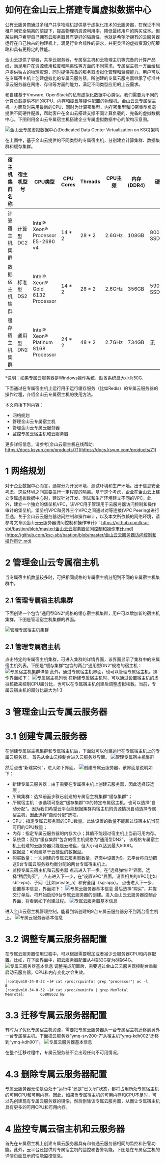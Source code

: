 
# 如何在金山云上搭建专属虚拟数据中心

公有云服务商通过多租户共享物理机提供基于虚拟化技术的云服务器，在保证不同租户间安全隔离的前提下，提高物理机资源利用率，降低最终用户的购买成本。但某些用户希望自己拥有云服务器具有更好的隔离性，也就是希望所拥有的云服务器运行在自己独占的物理机上，满足行业合规性的要求，并更灵活的虚拟资源分配策略和具有更稳定的性能。

金山云提供了容器，共享云服务器，专属宿主机和云物理主机等完备的计算产品线，满足用户在资源使用粒度和隔离性等方面的不同需求。专属宿主机一方面给租户提供独占的物理资源，同时提供完备的服务器虚拟化管理和监控能力。用户可以在专属宿主机上创建虚拟化的专属云服务器。所创建的专属云服务器继承了标准共享云服务器在网络、存储等方面的能力，满足不同类型应用的上云需求。

和自建基于Vmware, OpenStack的私有虚拟化数据中心类似，我们需要为不同的计算负载提供不同的CPU、内存和硬盘等硬件配置的物理机。金山云云专属宿主机一方面及时采用最新的CPU，同时为计算密集型、内存密集型和IO密集型负载提供不同硬件配置，帮助客户在金山云搭建支撑不同计算负载的、完备的虚拟数据中心。下图利用金山云专属宿主机搭建企业专属虚拟数据中心的架构示意图。

![金山云专属虚拟数据中心(Dedicated Data Center Virtualization on KSC)架构](https://raw.githubusercontent.com/ksc-sbt/vdc-on-ksc/master/vdc-on-ksc-architecture.png)

在上图中，基于金山云提供的不同类型的专属宿主机，分别建立计算集群、数据集群和缓存集群。

|宿主机集群名称|宿主机型号|CPU类型|CPU Cores|Threads|CPU主频|内存(DDR4)|硬盘|专属云服务器系统盘|专属云服务器数据盘|使用场景|
|----|----|----|----|----|----|----|----|----|----|----|
|计算宿主机集群|计算型DC2|Intel® Xeon® Processor E5-2690 v4|14 * 2|28 * 2|2.6GHz|108GB|800G SSD|本地盘: 20G*|本地盘: <800G SSD; 云硬盘: 16000G * 3 SSD/云主机|计算密集型负载，比如Web服务|
|数据宿主机集群|标准型DS2|Intel® Xeon® Gold 6132 Processor|14 * 2|28 * 2|2.6GHz|356GB|5900GB SSD|本地盘: 20G*|本地盘: <5900GB SSD; 云硬盘: 16000G * 3 SSD/云主机|IO密集型负载，比如数据库|
|缓存宿主机集群|通用型DN2|Intel® Xeon® Platinum 8168 Processor|24 * 2|48 * 2|2.7GHz|734GB|无|云硬盘: 20-500G|云硬盘: 16000G * 3 SSD/云主机|内存密集型资源，比如Redis缓存|

*说明：如果专属云服务器是Windows操作系统，缺省系统盘大小为50G.

下面通过在专属宿主机上运行用于运行缓存服务（比如Redis）的专属云服务器的操作过程，介绍金山云专属宿主机的使用方法。

本文包括下列内容：
* 网络规划
* 管理金山云专属宿主机
* 管理金山云专属云服务器
* 监控专属云宿主机和云服务器

更多详细信息，请参考[金山云宿主机在线帮助: https://docs.ksyun.com/products/71](https://docs.ksyun.com/products/71)

# 1 网络规划

对于企业数据中心而言，通常分为开发环境、测试环境和生产环境。出于信息安全考虑，这些环境之间需要进行一定程度的隔离。基于这个考虑，企业在金山云上建立专属虚拟数据中心时，建议针对开发、测试和生产环境建立不同的VPC。此外，建立一个独立的堡垒机VPC，该VPC用于管理用于云服务器访问控制和操作审计的堡垒机。堡垒机VPC和另外三个VPC之间通过对等连接(VPC Peering)进行互通。关于金山云云服务器访问控制和操作审计，以及本文所依赖的网络环境，请参考文章[《金山云云服务器访问控制和操作审计》：https://github.com/ksc-sbt/bastion/blob/master/金山云云服务器访问控制和操作审计.md](https://github.com/ksc-sbt/bastion/blob/master/金山云云服务器访问控制和操作审计.md)

# 2 管理金山云专属宿主机
当专属宿主机数量较多时，可把相同规格的专属宿主机分配到不同的专属宿主机集群中。

## 2.1 管理专属宿主机集群
下面创建一个包含“通用型DN2”规格的缓存宿主机集群，用户可以增加新的宿主机集群。下图是管理宿主机集群的界面。

![管理专属宿主机集群](https://raw.githubusercontent.com/ksc-sbt/vdc-on-ksc/master/kdh-clusters.png)

## 2.1 管理专属宿主机
点击特定的专属宿主机集群，可进入集群的详情界面，该界面显示了集群中的专属宿主机列表。下图是“缓存集群“包含的两台“通用型DN2”规格的宿主机：
![专属宿主机集群详情](https://raw.githubusercontent.com/ksc-sbt/vdc-on-ksc/master/kdh-cluster-detail.png)
此外，通过专属宿主机界面，也可以管理专属宿主机。操作界面如下：
![专属宿主机列表](https://raw.githubusercontent.com/ksc-sbt/vdc-on-ksc/master/kdh-list.png)
在新建专属宿主机时，可以通过设置宿主机的虚拟核数来控制CPU超分比，也可以在专属宿主机创建后调整虚拟核数。当前，专属云宿主机的超分比最大为1:3

# 3 管理金山云专属云服务器

# 3.1 创建专属云服务器
在创建专属宿主机集群和专属宿主机后，下面就可以创建运行在专属宿主机上的专属云服务器。
首先从金山云控制台进入云服务器界面。
![管理专属宿主机集群](https://raw.githubusercontent.com/ksc-sbt/vdc-on-ksc/master/kec-list.png)

然后点击“新建实例“，进入如下界面。
![创建专属云服务器](https://raw.githubusercontent.com/ksc-sbt/vdc-on-ksc/master/kec-dedicated.png)，该界面是说明如下：
* 新建专属云服务器：由于需要在专属宿主机上创建云服务器，因此选择该选项；
* 所属集群：选择前面步骤已创建的专属宿主机集群“缓存集群”；
* 所属宿主机：该选项可指定“缓存集群”中的特定专属宿主机，也可以选择“自动分配“。因为我们希望云平台能根据集群内宿主机的资源情况自动选择专属宿主机，因此选择”自动分配“选项。
* CPU：指定专属云服务器的CPU数量。此处设置的数量不能超过该宿主机当前可用的CPU数量；
* 内存：指定专属云服务器的内存大小；其值不能超过宿主机上当前可用内存。
* 系统盘：因为“缓存集群”包含的宿主机规格为“通用型DN2”， 该规格专属宿主机上创建的云服务器只能是云硬盘，但大小可以达到最大500G。
* 数据盘：可创建基于云硬盘的数据盘。
* 购买数量：一次创建的专属云服务器数量，界面中设置为9。云平台将自动把这9台专属云服务器均衡分配的两台专属宿主机上。
* 监控专属云宿主机和云服务器
点击进入下一步。在”选择弹性IP“界面，选择“稍后购买”。
点击进入下一步，在“设置VPC"界面，设置相关的VPC(比如sbt-vpc)、子网（比如private_a）和安全组（sg-app）。
点击进入下一步，设置基本信息，界面如下：
![专属云服务器基本信息](https://raw.githubusercontent.com/ksc-sbt/vdc-on-ksc/master/kec-setting.png)
最后选择“购买”，并提交订单后，将开始启动9台专属云服务器的创建。进入金山云云服务器控制台界面，将看到如下创建过程。
![专属云服务器基本信息](https://raw.githubusercontent.com/ksc-sbt/vdc-on-ksc/master/kec-creating.png)

进入金山云宿主机管理控制，能看到新创建的9台专属云服务器分不到两台宿主机上。
![专属云服务器基本信息](https://raw.githubusercontent.com/ksc-sbt/vdc-on-ksc/master/kdh-list2.png)

# 3.2 调整专属云服务器配置
在专属云服务器使用过程中，可以根据需要增加或者减少云服务器CPU和内存配置。比如，在下面界面中，把云服务器配置从4核32G变为8核64G。
![专属云服务器基本信息](https://raw.githubusercontent.com/ksc-sbt/vdc-on-ksc/master/change-configuration.png)
调整完成配置后，需要通过金山云云服务器控制台重新启动云服务器，CPU和内存变化才会生效。
```
[root@vm10-34-0-32 ~]# cat /proc/cpuinfo| grep "processor"| wc -l
8
[root@vm10-34-0-32 ~]# cat /proc/meminfo | grep MemTotal
MemTotal:       65808032 kB
```
# 3.3 迁移专属云服务器配置
有时为了优化专属宿主机资源，需要把专属云服务器从一台专属宿主机迁移到另外一台专属宿主机。下面把云服务器“ymq-srv200-7”从宿主机“ymq-kdh002“迁移到“ymq-kdh001"。
![专属云服务器基本信息](https://raw.githubusercontent.com/ksc-sbt/vdc-on-ksc/master/kec-relocate.png)

在整个迁移过程中，专属云服务器不会出现任何不可用情况。

# 4.3 删除专属云服务器配置
专属云服务器无论是否处于“运行中”还是“已关闭”状态，都将占用所处专属宿主机的可用CPU和可用内存。因此，如果当专属宿主机的可用内存和CPU不足时，可以先创建现有专属云服务器的镜像，然后删除该专属云服务器，从而让专属宿主机具有更多的可用CPU和可用内存。

# 4 监控专属云宿主机和云服务器
首先在专属宿主机上创建专属云服务器具有和普通云服务器相同的监控和告警功能。此外，云平台还提供对专属宿主机的监控和告警功能。下图是在专属宿主机的详情页面显示的性能监控信息。



















